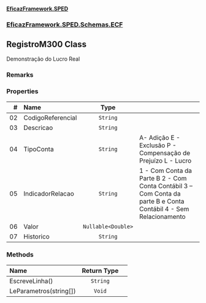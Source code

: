#### [EficazFramework.SPED](EficazFrameworkSPED.md 'EficazFramework SPED')
### [EficazFramework.SPED.Schemas.ECF](EficazFramework.SPED.Schemas.ECF.md 'EficazFramework.SPED.Schemas.ECF')

## RegistroM300 Class

Demonstração do Lucro Real

### Remarks
### Properties

| # | Name | Type | |
| ---: | :--- | :---: | :--- |
| 02 | CodigoReferencial | `String` |  |
| 03 | Descricao | `String` |  |
| 04 | TipoConta | `String` | A- Adição            E - Exclusão            P - Compensação de Prejuízo            L - Lucro |
| 05 | IndicadorRelacao | `String` | 1 - Com Conta da Parte B            2 - Com Conta Contábil            3 – Com Conta da parte B e Conta Contábil            4 - Sem Relacionamento |
| 06 | Valor | `Nullable<Double>` |  |
| 07 | Historico | `String` |  |
### Methods

| Name | Return Type | |
| :--- | :---: | :--- |
| EscreveLinha() | `String` |  |
| LeParametros(string[]) | `Void` |  |
